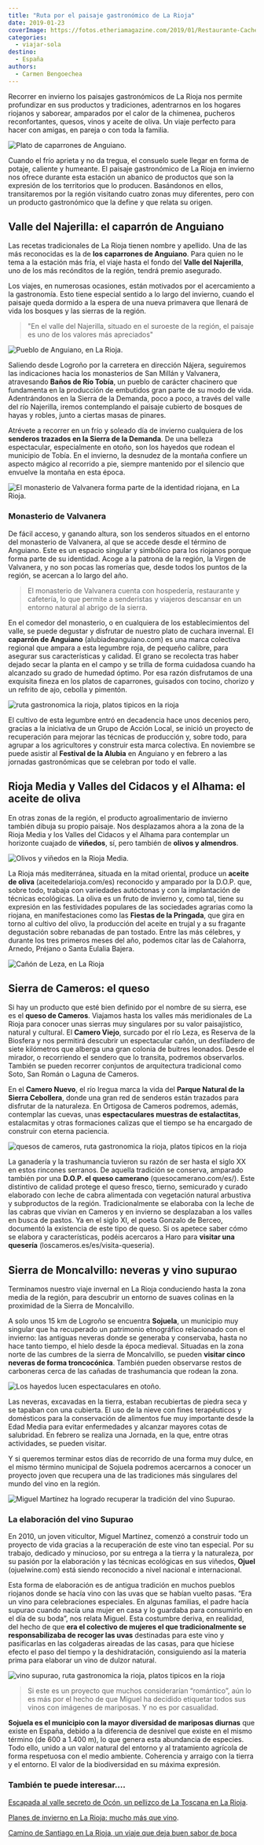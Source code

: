 ```yaml
---
title: "Ruta por el paisaje gastronómico de La Rioja"
date: 2019-01-23
coverImage: https://fotos.etheriamagazine.com/2019/01/Restaurante-Cachetero-Txebiko-e1637097743651.jpg
categories: 
  - viajar-sola
destino: 
  - España
authors: 
  - Carmen Bengoechea
---
```


Recorrer en invierno los paisajes gastronómicos de La Rioja nos permite profundizar en 
sus productos y tradiciones, adentrarnos en los hogares riojanos y saborear, amparados 
por el calor de la chimenea, pucheros reconfortantes, quesos, vinos y aceite de oliva. 
Un viaje perfecto para hacer con amigas, en pareja o con toda la familia. 

![Plato de caparrones de Anguiano.](https://fotos.etheriamagazine.com/2019/01/Restaurante-Cachetero-Txebiko.jpg "Plato de caparrones de Anguiano. © Restaurante Cachetero, Txebiko.")

Cuando el frío aprieta y no da tregua, el consuelo suele llegar en forma de potaje, 
caliente y humeante. El paisaje gastronómico de La Rioja en invierno nos ofrece durante 
esta estación un abanico de productos que son la expresión de los territorios que lo 
producen. Basándonos en ellos, transitaremos por la región visitando cuatro zonas muy 
diferentes, pero con un producto gastronómico que la define y que relata su origen. 

## Valle del Najerilla: el caparrón de Anguiano

Las recetas tradicionales de La Rioja tienen nombre y apellido. Una de las más 
reconocidas es la de **los caparrones de Anguiano**. Para quien no le tema a la estación 
más fría, el viaje hasta el fondo del **Valle del Najerilla**, uno de los más recónditos 
de la región, tendrá premio asegurado. 

Los viajes, en numerosas ocasiones, están motivados por el acercamiento a la 
gastronomía. Esto tiene especial sentido a lo largo del invierno, cuando el paisaje 
queda dormido a la espera de una nueva primavera que llenará de vida los bosques y las 
sierras de la región. 

> "En el valle del Najerilla, situado en el suroeste de la región, el paisaje es uno de 
> los valores más apreciados" 

![Pueblo de Anguiano, en La Rioja.](https://fotos.etheriamagazine.com/2019/01/Anguiano-la-rioja.jpg "Pueblo de Anguiano. © Carmen B.")

Saliendo desde Logroño por la carretera en dirección Nájera, seguiremos las indicaciones 
hacia los monasterios de San Millán y Valvanera, atravesando **Baños de Río Tobía**, un 
pueblo de carácter chacinero que fundamenta en la producción de embutidos gran parte de 
su modo de vida. Adentrándonos en la Sierra de la Demanda, poco a poco, a través del 
valle del río Najerilla, iremos contemplando el paisaje cubierto de bosques de hayas y 
robles, junto a ciertas masas de pinares. 

Atrévete a recorrer en un frío y soleado día de invierno cualquiera de los **senderos 
trazados en la Sierra de la Demanda**. De una belleza espectacular, especialmente en 
otoño, son los hayedos que rodean el municipio de Tobía. En el invierno, la desnudez de 
la montaña confiere un aspecto mágico al recorrido a pie, siempre mantenido por el 
silencio que envuelve la montaña en esta época. 

![El monasterio de Valvanera forma parte de la identidad riojana, en La Rioja.](https://fotos.etheriamagazine.com/2019/01/viaje-la-rioja-Monasterio-Valvanera.jpg "El monasterio de Valvanera forma parte de la identidad riojana. © Carmen B.")

### Monasterio de Valvanera

De fácil acceso, y ganando altura, son los senderos situados en el entorno del 
monasterio de Valvanera, al que se accede desde el término de Anguiano. Este es un 
espacio singular y simbólico para los riojanos porque forma parte de su identidad. Acoge 
a la patrona de la región, la Virgen de Valvanera, y no son pocas las romerías que, 
desde todos los puntos de la región, se acercan a lo largo del año. 

> El monasterio de Valvanera cuenta con hospedería, restaurante y cafetería, lo que 
> permite a senderistas y viajeros descansar en un entorno natural al abrigo de la sierra. 

En el comedor del monasterio, o en cualquiera de los establecimientos del valle, se 
puede degustar y disfrutar de nuestro plato de cuchara invernal. El **caparrón de 
Anguiano** (alubiadeanguiano.com) es una marca colectiva regional que ampara a esta 
legumbre roja, de pequeño calibre, para asegurar sus características y calidad. El grano 
se recolecta tras haber dejado secar la planta en el campo y se trilla de forma 
cuidadosa cuando ha alcanzado su grado de humedad óptimo. Por esa razón disfrutamos de 
una exquisita fineza en los platos de caparrones, guisados con tocino, chorizo y un 
refrito de ajo, cebolla y pimentón. 

![ruta gastronomica la rioja, platos tipicos en la rioja](https://fotos.etheriamagazine.com/2019/01/Caparrones-anguiano-la-rioja.jpg "Caparrones de Anguiano.")

El cultivo de esta legumbre entró en decadencia hace unos decenios pero, gracias a la 
iniciativa de un Grupo de Acción Local, se inició un proyecto de recuperación para 
mejorar las técnicas de producción y, sobre todo, para agrupar a los agricultores y 
construir esta marca colectiva. En noviembre se puede asistir al **Festival de la 
Alubia** en Anguiano y en febrero a las jornadas gastronómicas que se celebran por todo 
el valle. 

## Rioja Media y Valles del Cidacos y el Alhama: el aceite de oliva

En otras zonas de la región, el producto agroalimentario de invierno también dibuja su 
propio paisaje. Nos desplazamos ahora a la zona de la Rioja Media y los Valles del 
Cidacos y el Alhama para contemplar un horizonte cuajado de **viñedos**, sí, pero 
también de **olivos y almendros**. 

![Olivos y viñedos en la Rioja Media.](https://fotos.etheriamagazine.com/2019/01/viaje-rioja-Vinedos-y-olivos.jpg "Olivos y viñedos en la Rioja Media. © Carmen B.")

La Rioja más mediterránea, situada en la mitad oriental, produce un **aceite de oliva** 
(aceitedelarioja.com/es) reconocido y amparado por la D.O.P. que, sobre todo, trabaja 
con variedades autóctonas y con la implantación de técnicas ecológicas. La oliva es un 
fruto de invierno y, como tal, tiene su expresión en las festividades populares de las 
sociedades agrarias como la riojana, en manifestaciones como las **Fiestas de la 
Pringada**, que gira en torno al cultivo del olivo, la producción del aceite en trujal y 
a su fragante degustación sobre rebanadas de pan tostado. Entre las más célebres, y 
durante los tres primeros meses del año, podemos citar las de Calahorra, Arnedo, Préjano 
o Santa Eulalia Bajera. 

![Cañón de Leza, en La Rioja](https://fotos.etheriamagazine.com/2019/01/viaje-la-rioja-Cañon-Leza.jpg "Cañón de Leza. © Asociación Altura")

## Sierra de Cameros: el queso

Si hay un producto que esté bien definido por el nombre de su sierra, ese es el **queso 
de Cameros**. Viajamos hasta los valles más meridionales de La Rioja para conocer unas 
sierras muy singulares por su valor paisajístico, natural y cultural. El **Camero 
Viejo**, surcado por el río Leza, es Reserva de la Biosfera y nos permitirá descubrir un 
espectacular cañón, un desfiladero de siete kilómetros que alberga una gran colonia de 
buitres leonados. Desde el mirador, o recorriendo el sendero que lo transita, podremos 
observarlos. También se pueden recorrer conjuntos de arquitectura tradicional como Soto, 
San Román o Laguna de Cameros. 

En el **Camero Nuevo**, el río Iregua marca la vida del **Parque Natural de la Sierra 
Cebollera**, donde una gran red de senderos están trazados para disfrutar de la 
naturaleza. En Ortigosa de Cameros podremos, además, contemplar las cuevas, unas 
**espectaculares muestras de estalactitas**, estalacmitas y otras formaciones calizas 
que el tiempo se ha encargado de construir con eterna paciencia. 

![quesos de cameros, ruta gastronomica la rioja, platos tipicos en la rioja](https://fotos.etheriamagazine.com/2019/01/viaje-rioja-quesos-los-cameros.jpg "Quesos cameranos, fresco y curado. © Quesos Los Cameros.")

La ganadería y la trashumancia tuvieron su razón de ser hasta el siglo XX en estos 
rincones serranos. De aquella tradición se conserva, amparado también por una **D.O.P. 
el queso camerano** (quesocamerano.com/es/). Este distintivo de calidad protege el queso 
fresco, tierno, semicurado y curado elaborado con leche de cabra alimentada con 
vegetación natural arbustiva y subproductos de la región. Tradicionalmente se elaboraba 
con la leche de las cabras que vivían en Cameros y en invierno se desplazaban a los 
valles en busca de pastos. Ya en el siglo XI, el poeta Gonzalo de Berceo, documentó la 
existencia de este tipo de queso. Si os apetece saber cómo se elabora y características, 
podéis acercaros a Haro para **visitar una quesería** 
(loscameros.es/es/visita-queseria). 

## Sierra de Moncalvillo: neveras y vino supurao

Terminamos nuestro viaje invernal en La Rioja conduciendo hasta la zona media de la 
región, para descubrir un entorno de suaves colinas en la proximidad de la Sierra de 
Moncalvillo. 

A solo unos 15 km de Logroño se encuentra **Sojuela**, un municipio muy singular que ha 
recuperado un patrimonio etnográfico relacionado con el invierno: las antiguas neveras 
donde se generaba y conservaba, hasta no hace tanto tiempo, el hielo desde la época 
medieval. Situadas en la zona norte de las cumbres de la sierra de Moncalvillo, se 
pueden **visitar cinco neveras de forma troncocónica**. También pueden observarse restos 
de carboneras cerca de las cañadas de trashumancia que rodean la zona. 

![Los hayedos lucen espectaculares en otoño.](https://fotos.etheriamagazine.com/2019/01/viaje-rioja-Sierra.jpg "Los hayedos lucen espectaculares en otoño. © Carmen B.")

Las neveras, excavadas en la tierra, estaban recubiertas de piedra seca y se tapaban con 
una cubierta. El uso de la nieve con fines terapéuticos y domésticos para la 
conservación de alimentos fue muy importante desde la Edad Media para evitar 
enfermedades y alcanzar mayores cotas de salubridad. En febrero se realiza una Jornada, 
en la que, entre otras actividades, se pueden visitar. 

Y si queremos terminar estos días de recorrido de una forma muy dulce, en el mismo 
término municipal de Sojuela podremos acercarnos a conocer un proyecto joven que 
recupera una de las tradiciones más singulares del mundo del vino en la región. 

![Miguel Martínez ha logrado recuperar la tradición del vino Supurao.](https://fotos.etheriamagazine.com/2019/01/viaje-la-rioja-vino-supurao-ojuel.jpg "Miguel Martínez ha logrado recuperar la tradición del vino Supurao. © Ojuel.")

### La elaboración del vino Supurao

En 2010, un joven viticultor, Miguel Martínez, comenzó a construir todo un proyecto de 
vida gracias a la recuperación de este vino tan especial. Por su trabajo, dedicado y 
minucioso, por su entrega a la tierra y la naturaleza, por su pasión por la elaboración 
y las técnicas ecológicas en sus viñedos, **Ojuel** (ojuelwine.com) está siendo 
reconocido a nivel nacional e internacional. 

Esta forma de elaboración es de antigua tradición en muchos pueblos riojanos donde se 
hacía vino con las uvas que se habían vuelto pasas. “Era un vino para celebraciones 
especiales. En algunas familias, el padre hacía supurao cuando nacía una mujer en casa y 
lo guardaba para consumirlo en el día de su boda”, nos relata Miguel. Esta costumbre 
deriva, en realidad, del hecho de que **era el colectivo de mujeres el que 
tradicionalmente se responsabilizaba de recoger las uvas** destinadas para este vino y 
pasificarlas en las colgaderas aireadas de las casas, para que hiciese efecto el paso 
del tiempo y la deshidratación, consiguiendo así la materia prima para elaborar un vino 
de dulzor natural. 

![vino supurao, ruta gastronomica la rioja, platos tipicos en la rioja](https://fotos.etheriamagazine.com/2019/01/viaje-la-rioja-supurao-ojuel.jpg "Racimos de uva colgados para el secado. © Ojuel.")

> Si este es un proyecto que muchos considerarían “romántico”, aún lo es más por el hecho 
> de que Miguel ha decidido etiquetar todos sus vinos con imágenes de mariposas. Y no es 
> por casualidad. 

**Sojuela es el municipio con la mayor diversidad de mariposas diurnas** que existe en 
España, debido a la diferencia de desnivel que existe en el mismo término (de 600 a 
1.400 m), lo que genera esta abundancia de especies. Todo ello, unido a un valor natural 
del entorno y al tratamiento agrícola de forma respetuosa con el medio ambiente. 
Coherencia y arraigo con la tierra y el entorno. El valor de la biodiversidad en su 
máxima expresión. 

### También te puede interesar....

[Escapada al valle secreto de Ocón, un pellizco de La Toscana en La 
Rioja](https://etheriamagazine.com/2020/10/26/viaje-la-rioja-vendimia-valle-de-ocon/). 

[Planes de invierno en La Rioja: mucho más que 
vino](https://etheriamagazine.com/2019/12/13/que-ver-en-invierno-a-la-rioja-planes-con-amigas-o-en-familia/). 

[Camino de Santiago en La Rioja, un viaje que deja buen sabor de 
boca](https://etheriamagazine.com/2019/05/01/etapas-que-ver-camino-de-santiago-en-la-rioja/)
